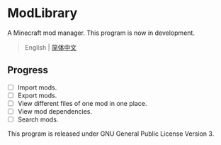 # ModLibrary
A Minecraft mod manager.
This program is now in development.

> English | [简体中文](https://github.com/iamliuzy/ModLibrary/blob/dev/main/README_zh_cn.md)

## Progress

- [ ] Import mods.
- [ ] Export mods.
- [ ] View different files of one mod in one place.
- [ ] View mod dependencies.
- [ ] Search mods.

This program is released under GNU General Public License Version 3.
